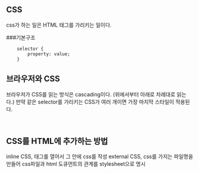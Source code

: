 ## CSS

css가 하는 일은 HTML 태그를 가리키는 일이다.

###기본구조

```
    selector {
        property: value;
    }
```

## 브라우저와 CSS

브라우저가 CSS를 읽는 방식은 cascading이다. \(위에서부터 아래로 차례대로 읽는다.\)
만약 같은 selector를 가리키는 CSS가 여러 개이면 가장 마지막 스타일이 적용된다.

<br/>

## CSS를 HTML에 추가하는 방법

inline CSS, 태그를 열어서 그 안에 css를 작성
external CSS, css를 가지는 파일명을 만들어 css파일과 html 도큐먼트의 관계를 stylesheet으로 명시
